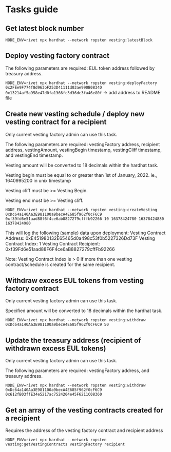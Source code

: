 # Tasks guide


## Get latest block number

`NODE_ENV=rivet npx hardhat --network ropsten vesting:latestBlock`


## Deploy vesting factory contract

The following parameters are required: EUL token address followed by treasury address.

`NODE_ENV=rivet npx hardhat --network ropsten vesting:deployFactory 0x2FEe9F774f8d963bF253D41111d03ae990B0834D 0x13214af5a958e47d0fa1366fc3d36dc3fa46e80f`
 -> add address to README file

## Create new vesting schedule / deploy new vesting contract for a recipient 

Only current vesting factory admin can use this task.

The following parameters are required: vestingFactory address, recipient address, vestingAmount, vestingBegin timestamp, vestingCliff timestamp, and vestingEnd timestamp.

Vesting amount will be converted to 18 decimals within the hardhat task.

Vesting begin must be equal to or greater than 1st of January, 2022. ie., 1640995200 in unix timestamp 

Vesting cliff must be >= Vesting Begin.

Vesting end must be >= Vesting cliff.

`NODE_ENV=rivet npx hardhat --network ropsten vesting:createVesting 0xDc64a140Aa3E981100a9becA4E685f962f0cF6C9 0xf39fd6e51aad88f6f4ce6ab8827279cfffb92266 10 16378424780 16378424880 16378424980` 

This will log the following (sample) data upon deployment:
Vesting Contract Address: 0xE451980132E65465d0a498c53f0b5227326Dd73F
Vesting Contract Index: 1 
Vesting Contract Recipient: 0xf39Fd6e51aad88F6F4ce6aB8827279cffFb92266

Note: Vesting Contract Index is > 0 if more than one vesting contract/schedule is created for the same recipient.


## Withdraw excess EUL tokens from vesting factory contract

Only current vesting factory admin can use this task.

Specified amount will be converted to 18 decimals within the hardhat task.

`NODE_ENV=rivet npx hardhat --network ropsten vesting:withdraw 0xDc64a140Aa3E981100a9becA4E685f962f0cF6C9 50`


## Update the treasury address (recipient of withdrawn excess EUL tokens)

Only current vesting factory admin can use this task.

The following parameters are required: vestingFactory address, and treasury address.

`NODE_ENV=rivet npx hardhat --network ropsten vesting:withdraw 0xDc64a140Aa3E981100a9becA4E685f962f0cF6C9 0x612fB03ffE34e5217ac7524204e45F6211C08360`


## Get an array of the vesting contracts created for a recipient

Requires the address of the vesting factory contract and recipient address

`NODE_ENV=rivet npx hardhat --network ropsten vesting:getVestingContracts vestingFactory recipient`

